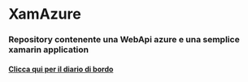 # XamAzure
### Repository contenente una WebApi azure e una semplice xamarin application
#### [Clicca qui per il diario di bordo](https://docs.google.com/document/d/18LR8QmAKlq2A66ygg5I7-lSX8tdBwOy9Z4rTG-cFWwo/)

